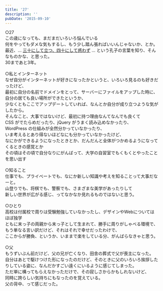 ```yaml
---
title: '27'
description: ''
pubDate: '2015-09-10'
---
```


<p>○27<br>
この歳になっても、まだまだいろいろ悩んでいる<br>
何をやってもダメな気もするし、もう少し踏ん張ればいいんじゃないか、とか。<br>
最近、… <a href="http://kotowaza-allguide.com/si/shijyuumadowazu.html">三十にして立つ、四十にして惑わず</a> … という孔子の言葉を知り、そんなものかな、と思った。<br>
30まであと3年。<br>
&nbsp;<br>
○私とインターネット<br>
なぜ自分がインターネットが好きになったかというと、いろいろ見るのも好きだったけど、<br>
最初に自分の名前でドメインをとって、サーバーにファイルをアップした時に、自分の居ても良い場所ができたというか、<br>
少なくともここでアップデートしていれば、なんとか自分が成り立つような気がしたから。<br>
そんなこと、大事ではないけど、最初に持つ理由なんてなんでも良くて<br>
CSS がでたらめだったり、jQuery がうまく読み込めなかったり、<br>
WordPress の仕組みが全然分かっていなかったり、<br>
いま考えるとあり得ないほどなにも分かっていなかったけど、<br>
なにかができるようになったときとか、だんだんと全体がつかめるようになってくるときの感覚とか<br>
その頃はその頃で自分なりにがんばって、大学の自習室でもくもくとやったことを思い出す<br>
&nbsp;<br>
○知ること<br>
仕事でも、プライベートでも、なにか新しい知識や考えを知ることって大事だなーと。<br>
山登りでも、将棋でも、警察でも、さまざまな美学があったりして<br>
新しい世界が広がる感じ、ってなかなか見れるものではないと思う。<br>
&nbsp;<br>
○ひとり<br>
高校は付属校で周りは受験勉強していなかったし、デザインやWebについてはほぼ独学<br>
ともに末っ子の両親から末っ子として生まれて、勝手に周りがしゃべる環境で、<br>
もう単なる言い訳だけど、それはそれで幸せだったわけで、<br>
ここからが勝負、というか、いままで楽をしている分、がんばらなきゃと思う。<br>
&nbsp;<br>
○父<br>
もうずいぶん前だけど、父の兄が亡くなり、田舎の葬式で父が喪主になった。<br>
自分はあとで駆けつけた形になったのだけど、そのときに父のいろいろ挨拶したりしている姿に、なんだかすごい遠くにいるように感じてしまった。<br>
ただ単に構ってもらえなかっただけで、その寂しさからかもしれないけど、<br>
同時に誇らしい気持ちにもなったのを覚えている。<br>
父の背中、って感じだった。</p>
